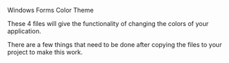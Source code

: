 Windows Forms Color Theme

These 4 files will give the functionality of changing the colors of your application.

There are a few things that need to be done after copying the files to your project to make this work.
